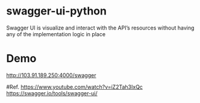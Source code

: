 # swagger-ui-python
Swagger UI is visualize and interact with the API’s resources without having any of the implementation logic in place

# Demo
http://103.91.189.250:4000/swagger

#Ref.
https://www.youtube.com/watch?v=iZ2Tah3IxQc
https://swagger.io/tools/swagger-ui/
